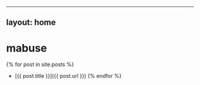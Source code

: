 
---
layout: home
---

# mabuse

{% for post in site.posts %}
- [{{ post.title }}]({{ post.url }})
{% endfor %}

